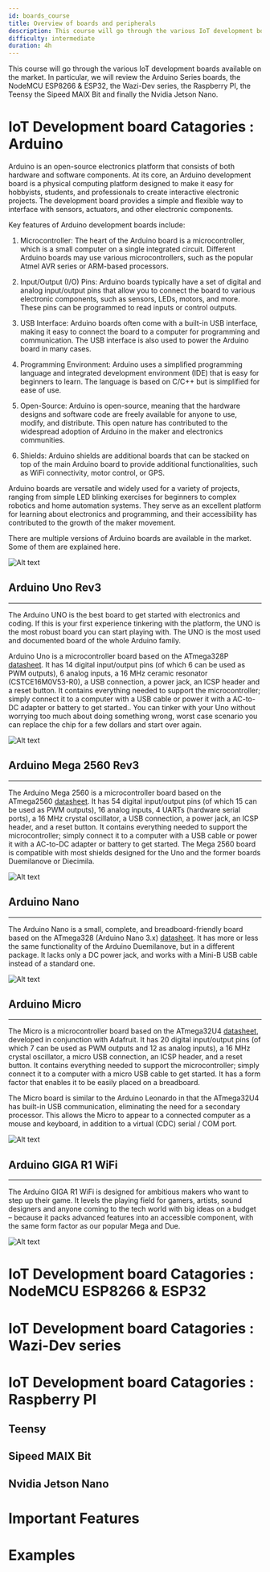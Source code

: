 ```yaml
---
id: boards_course
title: Overview of boards and peripherals
description: This course will go through the various IoT development boards available on the market.
difficulty: intermediate
duration: 4h
---
```


This course will go through the various IoT development boards available on the market.
In particular, we will review the Arduino Series boards, the NodeMCU ESP8266 & ESP32, the Wazi-Dev series, the Raspberry PI, the Teensy the Sipeed MAIX Bit and finally the Nvidia Jetson Nano.

IoT Development board Catagories : Arduino 
===

Arduino is an open-source electronics platform that consists of both hardware and software components. At its core, an Arduino development board is a physical computing platform designed to make it easy for hobbyists, students, and professionals to create interactive electronic projects. The development board provides a simple and flexible way to interface with sensors, actuators, and other electronic components.

Key features of Arduino development boards include:

1. Microcontroller: The heart of the Arduino board is a microcontroller, which is a small computer on a single integrated circuit. Different Arduino boards may use various microcontrollers, such as the popular Atmel AVR series or ARM-based processors.

2. Input/Output (I/O) Pins: Arduino boards typically have a set of digital and analog input/output pins that allow you to connect the board to various electronic components, such as sensors, LEDs, motors, and more. These pins can be programmed to read inputs or control outputs.

3. USB Interface: Arduino boards often come with a built-in USB interface, making it easy to connect the board to a computer for programming and communication. The USB interface is also used to power the Arduino board in many cases.

4. Programming Environment: Arduino uses a simplified programming language and integrated development environment (IDE) that is easy for beginners to learn. The language is based on C/C++ but is simplified for ease of use.

5. Open-Source: Arduino is open-source, meaning that the hardware designs and software code are freely available for anyone to use, modify, and distribute. This open nature has contributed to the widespread adoption of Arduino in the maker and electronics communities.

6. Shields: Arduino shields are additional boards that can be stacked on top of the main Arduino board to provide additional functionalities, such as WiFi connectivity, motor control, or GPS.

Arduino boards are versatile and widely used for a variety of projects, ranging from simple LED blinking exercises for beginners to complex robotics and home automation systems. They serve as an excellent platform for learning about electronics and programming, and their accessibility has contributed to the growth of the maker movement.

There are multiple versions of Arduino boards are available in the market. Some of them are explained here.

![Alt text](img/Arduino-types-01.png)

## Arduino Uno Rev3
---
The Arduino UNO is the best board to get started with electronics and coding. If this is your first experience tinkering with the platform, the UNO is the most robust board you can start playing with. The UNO is the most used and documented board of the whole Arduino family.

Arduino Uno is a microcontroller board based on the ATmega328P [datasheet](https://ww1.microchip.com/downloads/en/DeviceDoc/Atmel-7810-Automotive-Microcontrollers-ATmega328P_Datasheet.pdf). It has 14 digital input/output pins (of which 6 can be used as PWM outputs), 6 analog inputs, a 16 MHz ceramic resonator (CSTCE16M0V53-R0), a USB connection, a power jack, an ICSP header and a reset button. It contains everything needed to support the microcontroller; simply connect it to a computer with a USB cable or power it with a AC-to-DC adapter or battery to get started.. You can tinker with your Uno without worrying too much about doing something wrong, worst case scenario you can replace the chip for a few dollars and start over again.

![Alt text](img/Pinout-Uno.png)

## Arduino Mega 2560 Rev3
---

The Arduino Mega 2560 is a microcontroller board based on the ATmega2560 [datasheet](https://ww1.microchip.com/downloads/en/DeviceDoc/Atmel-2549-8-bit-AVR-Microcontroller-ATmega640-1280-1281-2560-2561_datasheet.pdf). It has 54 digital input/output pins (of which 15 can be used as PWM outputs), 16 analog inputs, 4 UARTs (hardware serial ports), a 16 MHz crystal oscillator, a USB connection, a power jack, an ICSP header, and a reset button. It contains everything needed to support the microcontroller; simply connect it to a computer with a USB cable or power it with a AC-to-DC adapter or battery to get started. The Mega 2560 board is compatible with most shields designed for the Uno and the former boards Duemilanove or Diecimila.

![Alt text](img/Pinout-Mega2560rev3_latest.png)

## Arduino Nano
---

The Arduino Nano is a small, complete, and breadboard-friendly board based on the ATmega328 (Arduino Nano 3.x) [datasheet](https://ww1.microchip.com/downloads/en/DeviceDoc/Atmel-7810-Automotive-Microcontrollers-ATmega328P_Datasheet.pdf). It has more or less the same functionality of the Arduino Duemilanove, but in a different package. It lacks only a DC power jack, and works with a Mini-B USB cable instead of a standard one.

![Alt text](img/Pinout-NANO_latest.png)

## Arduino Micro
---
The Micro is a microcontroller board based on the ATmega32U4 [datasheet](https://ww1.microchip.com/downloads/en/DeviceDoc/Atmel-7766-8-bit-AVR-ATmega16U4-32U4_Datasheet.pdf), developed in conjunction with Adafruit. It has 20 digital input/output pins (of which 7 can be used as PWM outputs and 12 as analog inputs), a 16 MHz crystal oscillator, a micro USB connection, an ICSP header, and a reset button. It contains everything needed to support the microcontroller; simply connect it to a computer with a micro USB cable to get started. It has a form factor that enables it to be easily placed on a breadboard.

The Micro board is similar to the Arduino Leonardo in that the ATmega32U4 has built-in USB communication, eliminating the need for a secondary processor. This allows the Micro to appear to a connected computer as a mouse and keyboard, in addition to a virtual (CDC) serial / COM port.

![Alt text](img/Pinout-Micro_latest.png)

## Arduino GIGA R1 WiFi
---

The Arduino GIGA R1 WiFi is designed for ambitious makers who want to step up their game. It levels the playing field for gamers, artists, sound designers and anyone coming to the tech world with big ideas on a budget – because it packs advanced features into an accessible component, with the same form factor as our popular Mega and Due.

![Alt text](img/Pinout-Giga.png)

IoT Development board Catagories : NodeMCU ESP8266 & ESP32
===




IoT Development board Catagories : Wazi-Dev series
===




IoT Development board Catagories : Raspberry PI
===





## Teensy



## Sipeed MAIX Bit


## Nvidia Jetson Nano

Important Features
===
Examples
===
